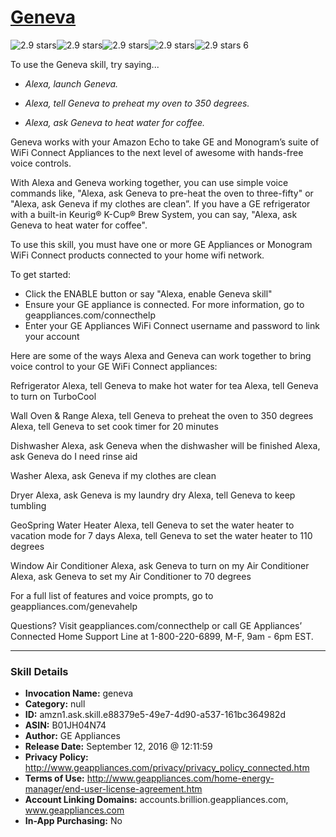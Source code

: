 # [Geneva](http://alexa.amazon.com/#skills/amzn1.ask.skill.e88379e5-49e7-4d90-a537-161bc364982d)
![2.9 stars](../../images/ic_star_black_18dp_1x.png)![2.9 stars](../../images/ic_star_black_18dp_1x.png)![2.9 stars](../../images/ic_star_half_black_18dp_1x.png)![2.9 stars](../../images/ic_star_border_black_18dp_1x.png)![2.9 stars](../../images/ic_star_border_black_18dp_1x.png) 6

To use the Geneva skill, try saying...

* *Alexa, launch Geneva.*

* *Alexa, tell Geneva to preheat my oven to 350 degrees.*

* *Alexa, ask Geneva to heat water for coffee.*

Geneva works with your Amazon Echo to take GE and Monogram’s suite of WiFi Connect Appliances to the next level of awesome with hands-free voice controls.

With Alexa and Geneva working together, you can use simple voice commands like,  "Alexa, ask Geneva to pre-heat the oven to three-fifty" or  "Alexa, ask Geneva if my clothes are clean”. If you have a GE refrigerator with a built-in Keurig® K-Cup® Brew System, you can say, "Alexa, ask Geneva to heat water for coffee".

To use this skill, you must have one or more GE Appliances or Monogram WiFi Connect products connected to your home wifi network.

To get started:
 - Click the ENABLE button or say "Alexa, enable Geneva skill"
 - Ensure your GE appliance is connected. For more information, go to geappliances.com/connecthelp
 - Enter your GE Appliances WiFi Connect username and password to link your account


Here are some of the ways Alexa and Geneva can work together to bring voice control to your GE WiFi Connect appliances:

Refrigerator
Alexa, tell Geneva to make hot water for tea 
Alexa, tell Geneva to turn on TurboCool 

Wall Oven & Range
Alexa, tell Geneva to preheat the oven to 350 degrees 
Alexa, tell Geneva to set cook timer for 20 minutes 

Dishwasher
Alexa, ask Geneva when the dishwasher will be finished 
Alexa, ask Geneva do I need rinse aid

Washer
Alexa, ask Geneva if my clothes are clean 

Dryer
Alexa, ask Geneva is my laundry dry
Alexa, tell Geneva to keep tumbling 

GeoSpring Water Heater
Alexa, tell Geneva to set the water heater to vacation mode for 7 days 
Alexa, tell Geneva to set the water heater to 110 degrees 

Window Air Conditioner
Alexa, ask Geneva to turn on my Air Conditioner
Alexa, ask Geneva to set my Air Conditioner to 70 degrees


For a full list of features and voice prompts, go to geappliances.com/genevahelp

Questions?
Visit geappliances.com/connecthelp or call GE Appliances’ Connected Home Support Line at 1-800-220-6899, M-F, 9am - 6pm EST.

***

### Skill Details

* **Invocation Name:** geneva
* **Category:** null
* **ID:** amzn1.ask.skill.e88379e5-49e7-4d90-a537-161bc364982d
* **ASIN:** B01JH04N74
* **Author:** GE Appliances
* **Release Date:** September 12, 2016 @ 12:11:59
* **Privacy Policy:** http://www.geappliances.com/privacy/privacy_policy_connected.htm
* **Terms of Use:** http://www.geappliances.com/home-energy-manager/end-user-license-agreement.htm
* **Account Linking Domains:** accounts.brillion.geappliances.com, www.geappliances.com
* **In-App Purchasing:** No
